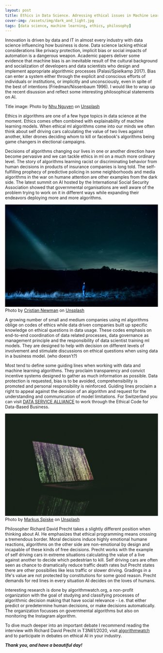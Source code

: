 ```yaml
---
layout: post
title: Ethics in Data Science. Adressing ethical issues in Machine Learning Models.
cover-img: /assets/img/dark_and_light.jpg
tags: [data science, machine learning, ethics, philosophy]
---
```


Innovation is driven by data and IT in almost every industry with data science influencing how business is done. Data science lacking ethical considerations like privacy protection, implicit bias or social impacts of automation is a dangerous weapon. Academic papers deliver some evidence that machine bias is an inevitable result of the cultural background and socialization of developers and data scientists who design and implement appropriate algorithmic processes (Palasi/Spielkamp 2017). Bias can enter a system either through the explicit and conscious efforts of individuals or institutions, or implicitly and unconsciously, even in spite of the best of intentions (Friedman/Nissenbaum 1996). I would like to wrap up the recent disussion and reflect some interesting philosophical statements on AI. 

Title image: <span>Photo by <a href="https://unsplash.com/@nguyendqnhu?utm_source=unsplash&amp;utm_medium=referral&amp;utm_content=creditCopyText">Nhu Nguyen</a> on <a href="https://unsplash.com/s/photos/dark-and-light?utm_source=unsplash&amp;utm_medium=referral&amp;utm_content=creditCopyText">Unsplash</a></span>

Ethics in algorithms are one of a few hype topics in data science at the moment. Ethics comes often combined with explainability of machine learning models. When ethical ml algorithms come into our minds we often think about self driving cars calculating the value of two lives against another, killer drones deciding whom to kill or facebook's algorithms being game changers in electional campaigns. 

Decisions of algorithms changing our lives in one or another direction have become pervasive and we can tackle ethics in ml on a much more ordinary level. The story of algorithms learning racist or discriminating behavior from human decisions in products of insurance companies is long told. The self-fulfilling prophecy of predictive policing in some neighborhoods and media algorithms in the war on humane attention are other examples from the dark side. The latest summit on AI hosted by the International Social Security Association showed that governmental organisations are well aware of the problem trying to work on it in different ways while expanding their endeavors deploying more and more algorithms.

![ray](/assets/img/ray.jpg)
<span>Photo by <a href="https://unsplash.com/@cristian_newman?utm_source=unsplash&amp;utm_medium=referral&amp;utm_content=creditCopyText">Cristian Newman</a> on <a href="https://unsplash.com/s/photos/dark-and-light?utm_source=unsplash&amp;utm_medium=referral&amp;utm_content=creditCopyText">Unsplash</a></span>

A growing number of small and medium companies using ml algorithms oblige on codes of ethics while data driven companies built up specific knowledge on ethical questions in data usage. These codes emphasis on end-to-end coordination of data related processes, data governance as management principle and the responsibility of data scientist training ml models. They are designed to help with decision on different levels of involvement and stimulate discussions on ethical questions when using data in a business model. (who doesn't?) 

Most tend to define some guiding lines when working with data and machine learning algorithms. They proclaim transparency and convict incentive systems designed to gather as much information as possible. Data protection is requested, bias is to be avoided, comprehensibility is promoted and personal responsibility is reinforced. Guiding lines proclaim a right to appeal against the decision of an algorithm and request for the understanding and communication of model limitations. For Switzerland you can visit [DATA SERVICE ALLIANCE](https://data-service-alliance.ch) to work through the Ethical Code for Data-Based Business.

![matrix](/assets/img/matrix.jpg)
<span>Photo by <a href="https://unsplash.com/@markusspiske?utm_source=unsplash&amp;utm_medium=referral&amp;utm_content=creditCopyText">Markus Spiske</a> on <a href="https://unsplash.com/s/photos/algorithm?utm_source=unsplash&amp;utm_medium=referral&amp;utm_content=creditCopyText">Unsplash</a></span>

Philosopher Richard David Precht takes a slightly different position when thinking about AI. He emphasizes that ethical programming means crossing a tremendous border. Moral decisions induce highly emotional humane reactions, algorithms on the other side are non-emotional by design and incapable of these kinds of free decisions. Precht works with the example of self driving cars in extreme situations calculating the value of a live against another to decide which pedestrian to kill. Self driving cars are often seen as chance to dramatically reduce traffic death rates but Precht states there are other possibilies like less traffic or slower driving. Gradings in a life's value are not protected by constitutions for some good reason. Precht demands for red lines in every situation AI decides on the loves of humans.

Interesting research is done by algorithmwatch.org, a non-profit organization with the goal of studying and classifying processes of algorithmic decision making that have social relevance - i.e. that either predict or predetermine human decisions, or make decisions automatically. The organization focusses on governmental algorithms but also on monitoring the Instagram algorithm.

To dive much deeper into an important debate I recommend reading the interview with Richard David Precht in T3N61/2020, visit [algorithmwatch](https://algorithmwatch.org) and to participate in debates on ethical AI in your industry.

***Thank you, and have a beautiful day!***
